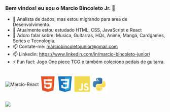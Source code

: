 ### Bem vindos! eu sou o Marcio Bincoleto Jr. 👋

- 🔭 Analista de dados, mas estou migrando para area de Desenvolvimento.
- 🌱 Atualmente estou estudado HTML, CSS, JavaScript e React
- 💬 Adoro falar sobre: Musica, Guitarras, HQs, Anime, Mangá, Cardgames, Series e Tecnologia. 
- 📫 Contate-me: marciobincoletojunior@gmail.com
- 📫 Linkedin: https://www.linkedin.com/in/marcio-bincoleto-junior/
- ⚡ Fun fact: Jogo One piece TCG e também coleciono pedais de guitarra.

<div style="display: inline_block"><br>
  <img align="center" alt="Marcio-React" height="50" width="50" src="https://cdn.iconscout.com/icon/free/png-256/free-react-logo-icon-download-in-svg-png-gif-file-formats--wordmark-programming-langugae-freebies-pack-logos-icons-1175110.png?f=webp&w=256">
  <img align="center" alt="Marcio-HTML" height="50" width="50" src="https://raw.githubusercontent.com/devicons/devicon/master/icons/html5/html5-original.svg">
  <img align="center" alt="Marcio-CSS" height="50" width="50" src="https://raw.githubusercontent.com/devicons/devicon/master/icons/css3/css3-original.svg">
  <img align="center" alt="Marcio-Js" height="50" width="50" src="https://raw.githubusercontent.com/devicons/devicon/master/icons/javascript/javascript-plain.svg">
  <img align="center" alt="Marcio-Python" height="50" width="50" src="https://raw.githubusercontent.com/devicons/devicon/master/icons/python/python-original.svg">
</div>

  ##

<div>  
  <a href="https://www.linkedin.com/in/marcio-bincoleto-junior/" target="_blank"><img src="https://img.shields.io/badge/-LinkedIn-%230077B5?style=for-the-badge&logo=linkedin&logoColor=white" target="_blank"></a> 
  <a href="https://www.marciobincoletojunior.com.br" target="_blank"><p color="white>Meu Site</p></a> 
  
</div>


